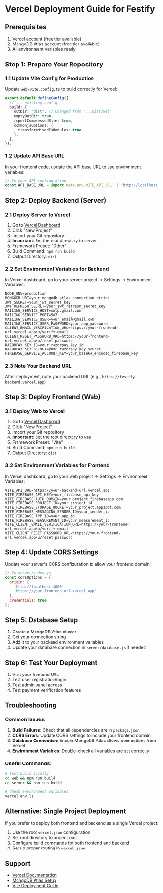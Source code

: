 # Vercel Deployment Guide for Festify

## Prerequisites
1. Vercel account (free tier available)
2. MongoDB Atlas account (free tier available)
3. All environment variables ready

## Step 1: Prepare Your Repository

### 1.1 Update Vite Config for Production
Update `web/vite.config.ts` to build correctly for Vercel:

```typescript
export default defineConfig({
  // ... existing config
  build: {
    outDir: "dist", // Changed from "../dist/web"
    emptyOutDir: true,
    reportCompressedSize: true,
    commonjsOptions: {
      transformMixedEsModules: true,
    },
  },
});
```

### 1.2 Update API Base URL
In your frontend code, update the API base URL to use environment variables:

```javascript
// In your API configuration
const API_BASE_URL = import.meta.env.VITE_API_URL || 'http://localhost:5000';
```

## Step 2: Deploy Backend (Server)

### 2.1 Deploy Server to Vercel
1. Go to [Vercel Dashboard](https://vercel.com/dashboard)
2. Click "New Project"
3. Import your Git repository
4. **Important**: Set the root directory to `server`
5. Framework Preset: "Other"
6. Build Command: `npm run build`
7. Output Directory: `dist`

### 2.2 Set Environment Variables for Backend
In Vercel dashboard, go to your server project → Settings → Environment Variables:

```
NODE_ENV=production
MONGODB_URI=your_mongodb_atlas_connection_string
JWT_SECRET=your_jwt_secret_key
JWT_REFRESH_SECRET=your_jwt_refresh_secret_key
MAILING_SERVICE_HOST=smtp.gmail.com
MAILING_SERVICE_PORT=587
MAILING_SERVICE_USER=your_email@gmail.com
MAILING_SERVICE_USER_PASSWORD=your_app_password
CLIENT_EMAIL_VERIFICATION_URL=https://your-frontend-url.vercel.app/u/verify-email
CLIENT_RESET_PASSWORD_URL=https://your-frontend-url.vercel.app/u/reset-password
RAZORPAY_KEY_ID=your_razorpay_key_id
RAZORPAY_KEY_SECRET=your_razorpay_key_secret
FIREBASE_SERVICE_ACCOUNT_KEY=your_base64_encoded_firebase_key
```

### 2.3 Note Your Backend URL
After deployment, note your backend URL (e.g., `https://festify-backend.vercel.app`)

## Step 3: Deploy Frontend (Web)

### 3.1 Deploy Web to Vercel
1. Go to [Vercel Dashboard](https://vercel.com/dashboard)
2. Click "New Project"
3. Import your Git repository
4. **Important**: Set the root directory to `web`
5. Framework Preset: "Vite"
6. Build Command: `npm run build`
7. Output Directory: `dist`

### 3.2 Set Environment Variables for Frontend
In Vercel dashboard, go to your web project → Settings → Environment Variables:

```
VITE_API_URL=https://your-backend-url.vercel.app
VITE_FIREBASE_API_KEY=your_firebase_api_key
VITE_FIREBASE_AUTH_DOMAIN=your_project.firebaseapp.com
VITE_FIREBASE_PROJECT_ID=your_project_id
VITE_FIREBASE_STORAGE_BUCKET=your_project.appspot.com
VITE_FIREBASE_MESSAGING_SENDER_ID=your_sender_id
VITE_FIREBASE_APP_ID=your_app_id
VITE_FIREBASE_MEASUREMENT_ID=your_measurement_id
VITE_CLIENT_EMAIL_VERIFICATION_URL=https://your-frontend-url.vercel.app/u/verify-email
VITE_CLIENT_RESET_PASSWORD_URL=https://your-frontend-url.vercel.app/u/reset-password
```

## Step 4: Update CORS Settings

Update your server's CORS configuration to allow your frontend domain:

```javascript
// In server/index.js
const corsOptions = {
  origin: [
    'http://localhost:3000',
    'https://your-frontend-url.vercel.app'
  ],
  credentials: true
};
```

## Step 5: Database Setup

1. Create a MongoDB Atlas cluster
2. Get your connection string
3. Add it to your backend environment variables
4. Update your database connection in `server/database.js` if needed

## Step 6: Test Your Deployment

1. Visit your frontend URL
2. Test user registration/login
3. Test admin panel access
4. Test payment verification features

## Troubleshooting

### Common Issues:

1. **Build Failures**: Check that all dependencies are in `package.json`
2. **CORS Errors**: Update CORS settings to include your frontend domain
3. **Database Connection**: Ensure MongoDB Atlas allows connections from Vercel
4. **Environment Variables**: Double-check all variables are set correctly

### Useful Commands:

```bash
# Test build locally
cd web && npm run build
cd server && npm run build

# Check environment variables
vercel env ls
```

## Alternative: Single Project Deployment

If you prefer to deploy both frontend and backend as a single Vercel project:

1. Use the root `vercel.json` configuration
2. Set root directory to project root
3. Configure build commands for both frontend and backend
4. Set up proper routing in `vercel.json`

## Support

- [Vercel Documentation](https://vercel.com/docs)
- [MongoDB Atlas Setup](https://docs.atlas.mongodb.com/getting-started/)
- [Vite Deployment Guide](https://vitejs.dev/guide/static-deploy.html)
